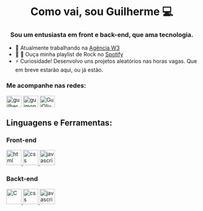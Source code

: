 <h1 align="center">Como vai, sou Guilherme 💻</h1>
<h3 align="center">Sou um entusiasta em front e back-end, que ama tecnologia.</h3>

- 💼 Atualmente trabalhando na [Agência W3](https://www.agenciaw3.digital/)
- 🤘 🎵 Ouça minha playlist de Rock no [Spotify](https://open.spotify.com/playlist/1idqs3aJhTPP8HoP90HJte)
- ⚡ Curiosidade! Desenvolvo uns projetos aleatórios nas horas vagas. Que em breve estarão aqui, ou já estão.

<h3 align="left">Me acompanhe nas redes:</h3>
<p align="left">
<a href="https://www.linkedin.com/in/guilherme-moncao" target="blank"><img align="center"
src="https://www.flaticon.com/svg/vstatic/svg/174/174857.svg?token=exp=1612733129~hmac=dc7e4d96f8c4558fe0a025b0835f2f7b" alt="guilherme-moncao" height="30" width="40" /></a>
<a href="https://www.instagram.com/guimoncao27" target="blank"><img align="center"
src="https://www.flaticon.com/svg/vstatic/svg/2111/2111463.svg?token=exp=1612733471~hmac=085451f6ea1564f7a32c6c3af03bb6b0" alt="guimoncao27" height="30" width="40" /></a>
<a href="https://t.me/GuiOliver" target="blank"><img align="center"
src="https://www.flaticon.com/svg/vstatic/svg/2111/2111646.svg?token=exp=1612733663~hmac=8405344b20a3e547c05b55926eedce0f" alt="GuiOliver" height="30" width="40" /></a>
</p>

<h2 align="left">Linguagens e Ferramentas:</h2>
<h3 align="left">Front-end</h3>

<a href="https://www.w3schools.com/html/" target="_blank"> <img src="https://www.flaticon.com/svg/vstatic/svg/226/226269.svg?token=exp=1612730665~hmac=cc46e32b7af36aea40a6a2ec2540180d" alt="html" width="40" height="40"/> </a> 
<a href="https://www.w3schools.com/css/" target="_blank"> <img src="https://www.flaticon.com/svg/vstatic/svg/732/732190.svg?token=exp=1612732556~hmac=312e21b027c8dbdf39738f6b21dc8502" alt="css" width="40" height="40"/> </a> 
<a href="https://www.w3schools.com/js/" target="_blank"> <img src="https://www.flaticon.com/svg/vstatic/svg/136/136530.svg?token=exp=1612732837~hmac=1e4e7635b33850fb88e045cc9ca09051" alt="javascript" width="40" height="40"/> </a> 

<h3 align="left">Backt-end</h3>

<a href="https://www.w3schools.com/html/" target="_blank"> <img src="https://cdn.icon-icons.com/icons2/2415/PNG/512/c_plain_logo_icon_146610.png" alt="C" width="40" height="40"/> </a> 
<a href="https://www.w3schools.com/css/" target="_blank"> <img src="https://www.flaticon.com/svg/vstatic/svg/732/732190.svg?token=exp=1612732556~hmac=312e21b027c8dbdf39738f6b21dc8502" alt="css" width="40" height="40"/> </a> 
<a href="https://www.w3schools.com/js/" target="_blank"> <img src="https://www.flaticon.com/svg/vstatic/svg/136/136530.svg?token=exp=1612732837~hmac=1e4e7635b33850fb88e045cc9ca09051" alt="javascript" width="40" height="40"/> </a> 
